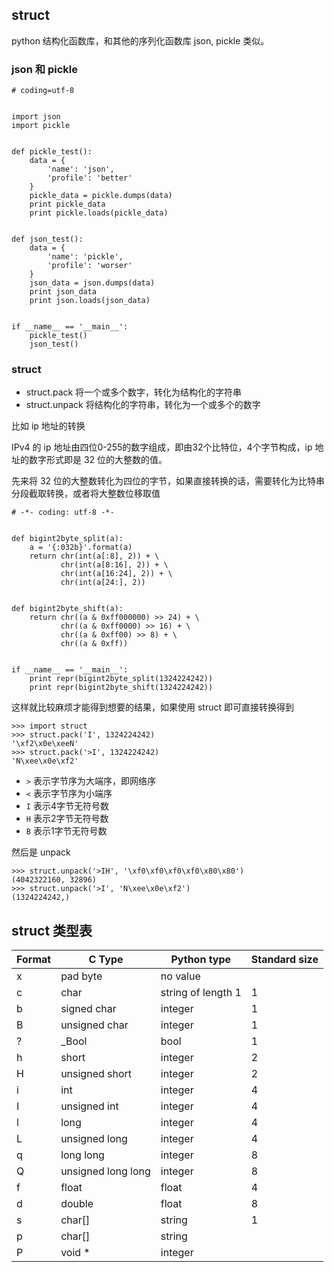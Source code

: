 ## struct

python 结构化函数库，和其他的序列化函数库 json, pickle 类似。


### json 和 pickle

```
# coding=utf-8


import json
import pickle


def pickle_test():
    data = {
        'name': 'json',
        'profile': 'better'
    }
    pickle_data = pickle.dumps(data)
    print pickle_data
    print pickle.loads(pickle_data)


def json_test():
    data = {
        'name': 'pickle',
        'profile': 'worser'
    }
    json_data = json.dumps(data)
    print json_data
    print json.loads(json_data)


if __name__ == '__main__':
    pickle_test()
    json_test()

```


### struct

- struct.pack 将一个或多个数字，转化为结构化的字符串
- struct.unpack 将结构化的字符串，转化为一个或多个的数字

比如 ip 地址的转换

IPv4 的 ip 地址由四位0-255的数字组成，即由32个比特位，4个字节构成，ip 地址的数字形式即是 32 位的大整数的值。

先来将 32 位的大整数转化为四位的字节，如果直接转换的话，需要转化为比特串分段截取转换，或者将大整数位移取值

```
# -*- coding: utf-8 -*-


def bigint2byte_split(a):
    a = '{:032b}'.format(a)
    return chr(int(a[:8], 2)) + \
           chr(int(a[8:16], 2)) + \
           chr(int(a[16:24], 2)) + \
           chr(int(a[24:], 2))


def bigint2byte_shift(a):
    return chr((a & 0xff000000) >> 24) + \
           chr((a & 0xff0000) >> 16) + \
           chr((a & 0xff00) >> 8) + \
           chr((a & 0xff))


if __name__ == '__main__':
    print repr(bigint2byte_split(1324224242))
    print repr(bigint2byte_shift(1324224242))

```

这样就比较麻烦才能得到想要的结果，如果使用 struct 即可直接转换得到

```
>>> import struct
>>> struct.pack('I', 1324224242)
'\xf2\x0e\xeeN'
>>> struct.pack('>I', 1324224242)
'N\xee\x0e\xf2'
```

- `>` 表示字节序为大端序，即网络序
- `<` 表示字节序为小端序
- `I` 表示4字节无符号数
- `H` 表示2字节无符号数
- `B` 表示1字节无符号数

然后是 unpack

```
>>> struct.unpack('>IH', '\xf0\xf0\xf0\xf0\x80\x80')
(4042322160, 32896)
>>> struct.unpack('>I', 'N\xee\x0e\xf2')
(1324224242,)
```

## struct 类型表

|Format | C Type  |Python type| Standard size |
|-------|---------|-----------|---------------|
|x  | pad byte |   no value  |                |
|c  | char  |  string of length 1 | 1         |
|b  | signed char |integer |1                 |
|B  | unsigned char |  integer |1   |
|?  | _Bool |  bool  |  1   |
|h  | short  | integer |2   |
|H  | unsigned short | integer |2   |
|i  | int |integer |4   |
|I  | unsigned int |   integer| 4   |
|l  | long   | integer| 4   |
|L  | unsigned long   |integer| 4   |
|q  | long long  | integer| 8   |
|Q  | unsigned long long | integer |8   |
|f  | float  | float   |4   |
|d  | double | float  | 8   |
|s  | char[] | string  |1|
|p  | char[] | string|   |
|P  | void * | integer|    |
